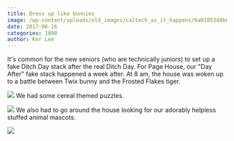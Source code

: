 ```yaml
---
title: Dress up like bunnies
image: /wp-content/uploads/old_images/caltech_as_it_happens/6a0105349b8251970b01b7c8ff9bc3970b.jpg
date: 2017-06-16
categories: 1098
author: Ker Lee
---
```


It's common for the new seniors (who are technically juniors) to set up a fake Ditch Day stack after the real Ditch Day. For Page House, our "Day After" fake stack happened a week after. At 8 am, the house was woken up to a battle between Twix bunny and the Frosted Flakes tiger.


![](/old_images/caltech_as_it_happens/6a0105349b8251970b01b7c8ff9bc7970b.jpg)
We had some cereal themed puzzles.


![](/old_images/caltech_as_it_happens/6a0105349b8251970b01b7c8ff9bbb970b.jpg)
We also had to go around the house looking for our adorably helpless stuffed animal mascots.


![](/old_images/caltech_as_it_happens/6a0105349b8251970b01b7c8ff9bbf970b.jpg)
